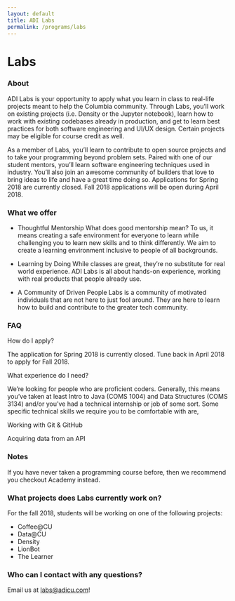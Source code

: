 ```yaml
---
layout: default
title: ADI Labs
permalink: /programs/labs
---
```

# Labs

### About 
ADI Labs is your opportunity to apply what you learn in class to real-life projects meant to help the Columbia community. Through Labs, you’ll work on existing projects (i.e. Density or the Jupyter notebook), learn how to work with existing codebases already in production, and get to learn best practices for both software engineering and UI/UX design. Certain projects may be eligible for course credit as well.

As a member of Labs, you’ll learn to contribute to open source projects and to take your programming beyond problem sets. Paired with one of our student mentors, you’ll learn software engineering techniques used in industry. You’ll also join an awesome community of builders that love to bring ideas to life and have a great time doing so.
Applications for Spring 2018 are currently closed. Fall 2018 applications will be open during April 2018.

### What we offer
- Thoughtful Mentorship
What does good mentorship mean? To us, it means creating a safe environment for everyone to learn while challenging you to learn new skills and to think differently. We aim to create a learning environment inclusive to people of all backgrounds.

- Learning by Doing
While classes are great, they’re no substitute for real world experience. ADI Labs is all about hands-on experience, working with real products that people already use.

- A Community of Driven People
Labs is a community of motivated individuals that are not here to just fool around. They are here to learn how to build and contribute to the greater tech community.

### FAQ

How do I apply?

The application for Spring 2018 is currently closed. Tune back in April 2018 to apply for Fall 2018.

What experience do I need?

We’re looking for people who are proficient coders. Generally, this means you’ve taken at least Intro to Java (COMS 1004) and Data Structures (COMS 3134) and/or you’ve had a technical internship or job of some sort. Some specific technical skills we require you to be comfortable with are,

Working with Git & GitHub

Acquiring data from an API

### Notes
If you have never taken a programming course before, then we recommend you checkout Academy instead.

### What projects does Labs currently work on?

For the fall 2018, students will be working on one of the following projects:

- Coffee@CU
- Data@CU
- Density
- LionBot
- The Learner

### Who can I contact with any questions?
Email us at labs@adicu.com!
